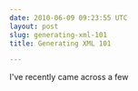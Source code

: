 ```yaml
---
date: 2010-06-09 09:23:55 UTC
layout: post
slug: generating-xml-101
title: Generating XML 101

---
```

<p>I've recently came across a few 